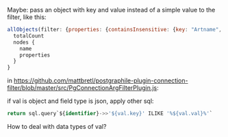 Maybe: pass an object with key and value instead of a simple value to the filter, like this:

```js
allObjects(filter: {properties: {containsInsensitive: {key: "Artname", val: "iva"}}}) {
  totalCount
  nodes {
    name
    properties
  }
}
```

in https://github.com/mattbretl/postgraphile-plugin-connection-filter/blob/master/src/PgConnectionArgFilterPlugin.js:

if val is object and field type is json, apply other sql:
```sql
return sql.query`${identifier}->>'${val.key}' ILIKE '%${val.val}%'`
```
How to deal with data types of val?
